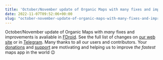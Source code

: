 ```yaml
---
title: 'October/November update of Organic Maps with many fixes and improvements is avaliable in FDroid'
date: 2022-11-07T09:52:06+00:00
slug: "october-november-update-of-organic-maps-with-many-fixes-and-improvements-is-avaliable-in-fdroid"
---
```


October/November update of Organic Maps with _many_ fixes and improvements is avaliable in [FDroid](https://f-droid.org/en/packages/app.organicmaps/). See the full list of changes on [our ](https://organicmaps.app/news/2022-11-03/finally-after-fixing-some-critical-issues-the-november-organic-maps-update-is-available-in-the-apple-store-huawei-appgallery-and-on-our-github/)[web](https://organicmaps.app/news/2022-11-03/finally-after-fixing-some-critical-issues-the-november-organic-maps-update-is-available-in-the-apple-store-huawei-appgallery-and-on-our-github/) [site](https://organicmaps.app/news/2022-11-03/finally-after-fixing-some-critical-issues-the-november-organic-maps-update-is-available-in-the-apple-store-huawei-appgallery-and-on-our-github/) or in [Telegram](https://t.me/OrganicMapsApp/105). Many thanks to all our users and contributors. Your [donations](https://organicmaps.app/donate/) and [support](https://organicmaps.app/support-us/) are motivating and helping us to improve _the fastest_ maps app in the world 😉
